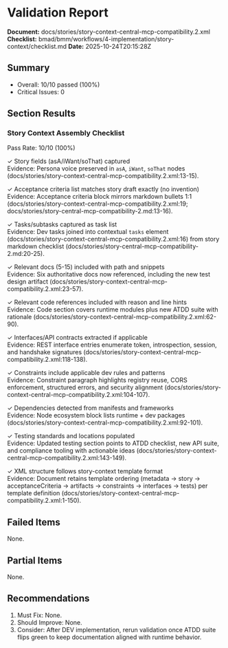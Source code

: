 # Validation Report

**Document:** docs/stories/story-context-central-mcp-compatibility.2.xml
**Checklist:** bmad/bmm/workflows/4-implementation/story-context/checklist.md
**Date:** 2025-10-24T20:15:28Z

## Summary
- Overall: 10/10 passed (100%)
- Critical Issues: 0

## Section Results

### Story Context Assembly Checklist
Pass Rate: 10/10 (100%)

✓ Story fields (asA/iWant/soThat) captured  
Evidence: Persona voice preserved in `asA`, `iWant`, `soThat` nodes (docs/stories/story-context-central-mcp-compatibility.2.xml:13-15).

✓ Acceptance criteria list matches story draft exactly (no invention)  
Evidence: Acceptance criteria block mirrors markdown bullets 1:1 (docs/stories/story-context-central-mcp-compatibility.2.xml:19; docs/stories/story-central-mcp-compatibility-2.md:13-16).

✓ Tasks/subtasks captured as task list  
Evidence: Dev tasks joined into contextual `tasks` element (docs/stories/story-context-central-mcp-compatibility.2.xml:16) from story markdown checklist (docs/stories/story-central-mcp-compatibility-2.md:20-25).

✓ Relevant docs (5-15) included with path and snippets  
Evidence: Six authoritative docs now referenced, including the new test design artifact (docs/stories/story-context-central-mcp-compatibility.2.xml:23-57).

✓ Relevant code references included with reason and line hints  
Evidence: Code section covers runtime modules plus new ATDD suite with rationale (docs/stories/story-context-central-mcp-compatibility.2.xml:62-90).

✓ Interfaces/API contracts extracted if applicable  
Evidence: REST interface entries enumerate token, introspection, session, and handshake signatures (docs/stories/story-context-central-mcp-compatibility.2.xml:118-138).

✓ Constraints include applicable dev rules and patterns  
Evidence: Constraint paragraph highlights registry reuse, CORS enforcement, structured errors, and security alignment (docs/stories/story-context-central-mcp-compatibility.2.xml:104-107).

✓ Dependencies detected from manifests and frameworks  
Evidence: Node ecosystem block lists runtime + dev packages (docs/stories/story-context-central-mcp-compatibility.2.xml:92-101).

✓ Testing standards and locations populated  
Evidence: Updated testing section points to ATDD checklist, new API suite, and compliance tooling with actionable ideas (docs/stories/story-context-central-mcp-compatibility.2.xml:143-149).

✓ XML structure follows story-context template format  
Evidence: Document retains template ordering (metadata → story → acceptanceCriteria → artifacts → constraints → interfaces → tests) per template definition (docs/stories/story-context-central-mcp-compatibility.2.xml:1-150).

## Failed Items
None.

## Partial Items
None.

## Recommendations
1. Must Fix: None.
2. Should Improve: None.
3. Consider: After DEV implementation, rerun validation once ATDD suite flips green to keep documentation aligned with runtime behavior.
